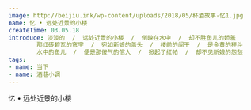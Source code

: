 ```yaml
---
image: http://beijiu.ink/wp-content/uploads/2018/05/杯酒故事-忆1.jpg
name: 忆 • 远处近景的小楼
createTime: 03.05.18
introduce: 淡淡的  /  远处近景的小楼  /  倒映在水中  /  却不胜鱼儿的娇羞
        那红砖碧瓦的穹宇  /  宛如新娘的盖头  /  楼前的阑干  /  是金黄的秤斗
        水中的鱼儿  /  便是那傻气的倌人  /  掀起了红帕  /  却不见新娘的怨愁
tags: 
- name: 当下
- name: 酒巷小调
---
```


忆 • 远处近景的小楼